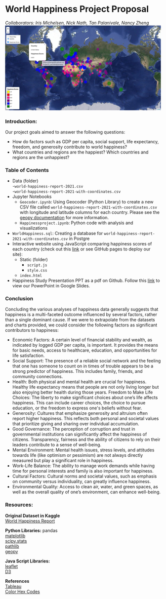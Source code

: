 # World Happiness Project Proposal  
*Collaborators: Iris Michelsen, Nick Nath, Tan Palanivale, Nancy Zheng*  
![Happiness_Satellite_View](https://github.com/zhengn95/Project3_worldHappiness/blob/main/images/HappinessMap_Satellite.png)

### Introduction:  
Our project goals aimed to answer the following questions:
- How do factors such as GDP per capita, social support, life expectancy, freedom, and generosity contribute to world happiness?
- What countries and regions are the happiest? Which countries and regions are the unhappiest?  

### Table of Contents  
- Data (folder)  
  -`world-happiness-report-2021.csv`  
  -`world-happiness-report-2021-with-coordinates.csv`
- Jupyter Notebooks
  - `Geocoder.ipynb`: Using Geocoder (Python Library) to create a new CSV file called `world-happiness-report-2021-with-coordinates.csv` with longitude and latitude columns for each country. Please see the [geopy documentation](https://geopy.readthedocs.io/en/stable/#installation) for more information.
  - `Happinessproject.ipynb`: Python code with analysis and visualizations
- `WorldHappiness.sql`: Creating a database for `world-happiness-report-2021-with-coordinates.csv` in Postgre
- Interactive website using JavaScript comparing happiness scores of each country (check out this [link](https://zhengn95.github.io/Project3_worldHappiness/) or see GitHub pages to deploy our site):
  - Static (folder)
    - `script.js`
    - `style.css`
  - `index.html`
- Happiness Study Presentation PPT as a pdf on Github. Follow this [link](https://docs.google.com/presentation/d/1KXJUVdq0RAqzErKtP3b66RQ1zYB2AKOv/edit#slide=id.g2c42af9c4c2_3_0) to view our PowerPoint in Google Slides.

### Conclusion
Concluding the various analyses of happiness data generally suggests that happiness is a multi-faceted outcome influenced by several factors, rather than a single dominant cause. If we were to extrapolate from the datasets and charts provided, we could consider the following factors as significant contributors to happiness:  
- Economic Factors: A certain level of financial stability and wealth, as indicated by logged GDP per capita, is important. It provides the means for basic needs, access to healthcare, education, and opportunities for life satisfaction.
- Social Support: The presence of a reliable social network and the feeling that one has someone to count on in times of trouble appears to be a strong predictor of happiness. This includes family, friends, and community connections.  
- Health: Both physical and mental health are crucial for happiness. Healthy life expectancy means that people are not only living longer but also enjoying better health during those years.
Freedom to Make Life Choices: The liberty to make significant choices about one’s life affects happiness. This can include career choices, the choice to pursue education, or the freedom to express one's beliefs without fear.  
- Generosity: Cultures that emphasize generosity and altruism often report higher happiness. This reflects both personal and societal values that prioritize giving and sharing over individual accumulation.
- Good Governance: The perception of corruption and trust in governmental institutions can significantly affect the happiness of citizens. Transparency, fairness and the ability of citizens to rely on their leaders contribute to a sense of well-being.
- Mental Environment: Mental health issues, stress levels, and attitudes towards life (like optimism or pessimism) are not always directly measured but play a significant role in happiness.  
- Work-Life Balance: The ability to manage work demands while having time for personal interests and family is also important for happiness.  
- Cultural Factors: Cultural norms and societal values, such as emphasis on community versus individuality, can greatly influence happiness.  
- Environmental Quality: Access to clean air, water, and green spaces, as well as the overall quality of one’s environment, can enhance well-being.  

### Resources:  
**Original Dataset in Kaggle**  
[World Happiness Report](https://www.kaggle.com/datasets/ajaypalsinghlo/world-happiness-report-2021) 

**Python Libraries:**
pandas  
[matplotlib](https://matplotlib.org/)  
[scipy.stats](https://docs.scipy.org/doc/scipy/reference/stats.html)  
[pathlib](https://docs.python.org/3/library/pathlib.html)  
[geopy](https://geopy.readthedocs.io/en/stable/#installation)

**Java Script Libraries:**  
[leaflet](https://leafletjs.com/)  
[D3](https://d3js.org/)

**References**  
[Tableau](https://public.tableau.com/views/HappinessDatasetProject/Dashboard?:embed=y&:display_count=y&:showVizHome=no#!/vizhome/Happines[…]etProject/GDPvs_HS)  
[Color Hex Codes](https://www.color-hex.com/)  

